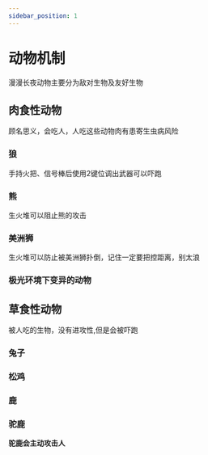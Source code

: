```yaml
---
sidebar_position: 1
---
```


# 动物机制

漫漫长夜动物主要分为敌对生物及友好生物

## 肉食性动物

顾名思义，会吃人，人吃这些动物肉有患寄生虫病风险

### 狼

手持火把、信号棒后使用2键位调出武器可以吓跑



### 熊

生火堆可以阻止熊的攻击

### 美洲狮

生火堆可以防止被美洲狮扑倒，记住一定要把控距离，别太浪

### 极光环境下变异的动物

## 草食性动物

被人吃的生物，没有进攻性,但是会被吓跑

### 兔子

### 松鸡

### 鹿

### 驼鹿

**驼鹿会主动攻击人**
